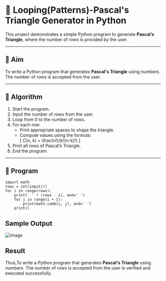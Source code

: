 # 🔺 Looping(Patterns)-Pascal's Triangle Generator in Python

This project demonstrates a simple Python program to generate **Pascal’s Triangle**, where the number of rows is provided by the user.

---

## 🎯 Aim

To write a Python program that generates **Pascal's Triangle** using numbers. The number of rows is accepted from the user.

---

## 🧠 Algorithm

1. Start the program.
2. Input the number of rows from the user.
3. Loop from 0 to the number of rows.
4. For each row:
   - Print appropriate spaces to shape the triangle.
   - Compute values using the formula:  
     \[
     C(n, k) = \frac{n!}{k!(n-k)!}
     \]
5. Print all rows of Pascal’s Triangle.
6. End the program.

---

## 🧪 Program
```
import math
rows = int(input())
for i in range(rows):
    print(' ' * (rows - i), end=' ')
    for j in range(i + 1):
        print(math.comb(i, j), end=' ')
    print()

```
## Sample Output
![image](https://github.com/user-attachments/assets/6f4a10d1-918f-4bda-87f4-ede4c9f43ddd)

## Result
Thus,To write a Python program that generates **Pascal's Triangle** using numbers. The number of rows is accepted from the user is verified and executed successfully.
